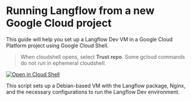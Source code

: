 # Running Langflow from a new Google Cloud project
This guide will help you set up a Langflow Dev VM in a Google Cloud Platform project using Google Cloud Shell.
> When cloudshell opens, select **Trust repo**.  Some gcloud commands do not run in ephemeral cloudshell.

[![Open in Cloud Shell](https://gstatic.com/cloudssh/images/open-btn.svg)](https://console.cloud.google.com/cloudshell/open?git_repo=https://github.com/genome21/langflow&working_dir=scripts&shellonly=true&tutorial=walkthroughtutorial.md)

This script sets up a Debian-based VM with the Langflow package, Nginx, and the necessary configurations to run the Langflow Dev environment.